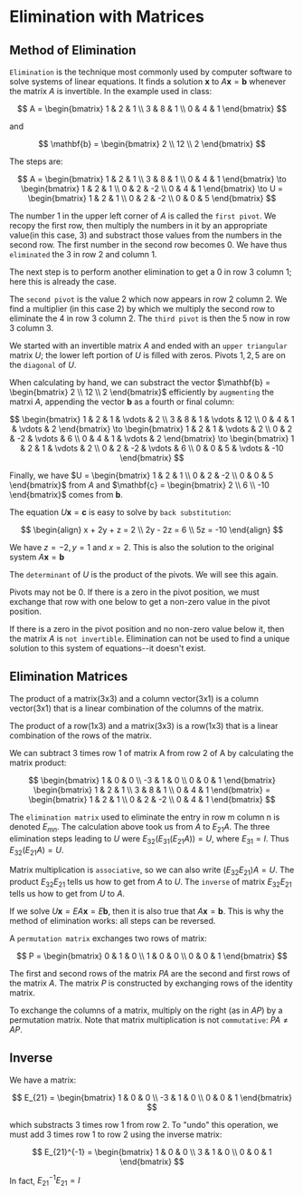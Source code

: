 # Elimination with Matrices

## Method of Elimination
`Elimination` is the technique most commonly used by computer software to solve systems of linear equations. It finds a solution $\mathbf{x}$ to $A\mathbf{x} = \mathbf{b}$ whenever the matrix $A$ is invertible. In the example used in class:

$$
A = \begin{bmatrix} 1 & 2 & 1 \\ 3 & 8 & 1 \\ 0 & 4 & 1 \end{bmatrix}
$$

and

$$
\mathbf{b} = \begin{bmatrix} 2 \\ 12 \\ 2 \end{bmatrix}
$$

The steps are:

$$
A = \begin{bmatrix} 1 & 2 & 1 \\ 3 & 8 & 1 \\ 0 & 4 & 1 \end{bmatrix} \to \begin{bmatrix} 1 & 2 & 1 \\ 0 & 2 & -2 \\ 0 & 4 & 1 \end{bmatrix} \to U = \begin{bmatrix} 1 & 2 & 1 \\ 0 & 2 & -2 \\ 0 & 0 & 5 \end{bmatrix}
$$

The number $1$ in the upper left corner of $A$ is called the `first pivot`. We recopy the first row, then multiply the numbers in it by an appropriate value(in this case, 3) and substract those values from the numbers in the second row. The first number in the second row becomes $0$. We have thus `eliminated` the $3$ in row 2 and column 1.

The next step is to perform another elimination to get a $0$ in row 3 column 1; here this is already the case.

The `second pivot` is the value 2 which now appears in row 2 column 2. We find a multiplier (in this case 2) by which we multiply the second row to eliminate the 4 in row 3 column 2. The `third pivot` is then the 5 now in row 3 column 3.

We started with an invertible matrix $A$ and ended with an `upper triangular` matrix $U$; the lower left portion of $U$ is filled with zeros. Pivots $1, 2, 5$ are on the `diagonal` of $U$.

When calculating by hand, we can substract the vector $\mathbf{b} = \begin{bmatrix} 2 \\ 12 \\ 2 \end{bmatrix}$ efficiently by `augmenting` the matrxi $A$, appending the vector $\mathbf{b}$ as a fourth or final column:

$$
\begin{bmatrix} 1 & 2 & 1  & \vdots & 2 \\ 3 & 8 & 1 & \vdots & 12 \\ 0 & 4 & 1 & \vdots & 2 \end{bmatrix} \to \begin{bmatrix} 1 & 2 & 1 & \vdots & 2 \\ 0 & 2 & -2 & \vdots & 6 \\ 0 & 4 & 1 & \vdots & 2 \end{bmatrix} \to \begin{bmatrix} 1 & 2 & 1 & \vdots & 2 \\ 0 & 2 & -2 & \vdots & 6 \\ 0 & 0 & 5 & \vdots & -10 \end{bmatrix}
$$

Finally, we have $U = \begin{bmatrix} 1 & 2 & 1 \\ 0 & 2 & -2 \\ 0 & 0 & 5 \end{bmatrix}$ from $A$ and $\mathbf{c} = \begin{bmatrix} 2 \\ 6 \\ -10 \end{bmatrix}$ comes from $\mathbf{b}$.

The equation $U\mathbf{x} = \mathbf{c}$ is easy to solve by `back substitution`:

$$
\begin{align}
x + 2y + z = 2 \\
2y - 2z = 6 \\
5z = -10
\end{align}
$$

We have $z = -2, y = 1$ and $x = 2$. This is also the solution to the original system $A\mathbf{x} = \mathbf{b}$

The `determinant` of $U$ is the product of the pivots. We will see this again.

Pivots may not be $0$. If there is a zero in the pivot position, we must exchange that row with one below to get a non-zero value in the pivot position.

If there is a zero in the pivot position and no non-zero value below it, then the matrix $A$ is `not invertible`. Elimination can not be used to find a unique solution to this system of equations--it doesn't exist.

## Elimination Matrices
The product of a matrix(3x3) and a column vector(3x1) is a column vector(3x1) that is a linear combination of the columns of the matrix.

The product of a row(1x3) and a matrix(3x3) is a row(1x3) that is a linear combination of the rows of the matrix.

We can subtract 3 times row 1 of matrix A from row 2 of A by calculating the matrix product:

$$
\begin{bmatrix} 1 & 0 & 0 \\ -3 & 1 & 0 \\ 0 & 0 & 1 \end{bmatrix} \begin{bmatrix} 1 & 2 & 1 \\ 3 & 8 & 1 \\ 0 & 4 & 1 \end{bmatrix} = \begin{bmatrix} 1 & 2 & 1 \\ 0 & 2 & -2 \\ 0 & 4 & 1 \end{bmatrix}
$$

The `elimination matrix` used to eliminate the entry in row m column n is denoted $E_{mn}$. The calculation above took us from $A$ to $E_{21}A$. The three elimination steps leading to $U$ were $E_{32}(E_{31}(E_{21}A)) = U$, where $E_{31} = I$. Thus $E_{32}(E_{21}A) = U$.

Matrix multiplication is `associative`, so we can also write $(E_{32}E_{21})A = U$. The product $E_{32}E_{21}$ tells us how to get from $A$ to $U$. The `inverse` of matrix $E_{32}E_{21}$ tells us how to get from $U$ to $A$.

If we solve $U\mathbf{x} = EA\mathbf{x} = E\mathbf{b}$, then it is also true that $A\mathbf{x} = \mathbf{b}$. This is why the method of elimination works: all steps can be reversed.

A `permutation matrix` exchanges two rows of matrix:

$$
P = \begin{bmatrix} 0 & 1 & 0 \\ 1 & 0 & 0 \\ 0 & 0 & 1 \end{bmatrix}
$$

The first and second rows of the matrix $PA$ are the second and first rows of the matrix $A$. The matrix $P$ is constructed by exchanging rows of the identity matrix.

To exchange the columns of a matrix, multiply on the right (as in $AP$) by a permutation matrix.
Note that matrix multiplication is not `commutative`: $PA \ne AP$.

## Inverse

We have a matrix:

$$
E_{21} = \begin{bmatrix} 1 & 0 & 0 \\ -3 & 1 & 0 \\ 0 & 0 & 1 \end{bmatrix}
$$

which substracts 3 times row 1 from row 2. To "undo" this operation, we must add 3 times row 1 to row 2 using the inverse matrix:

$$
E_{21}^{-1} = \begin{bmatrix} 1 & 0 & 0 \\ 3 & 1 & 0 \\ 0 & 0 & 1 \end{bmatrix}
$$

In fact, $E_{21}^{-1}E_{21} = I$
